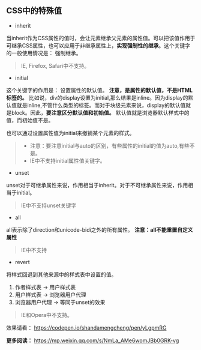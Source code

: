 ## CSS中的特殊值
- inherit

当inherit作为CSS属性的值时，会让元素继承父元素的属性值。可以把该值作用于可继承CSS属性，也可以应用于非继承属性上，**实现强制性的继承**。这个关键字的一般使用情况是： 强制继承。
> IE, Firefox, Safari中不支持。

- initial

这个关键字的作用是： 设置属性的默认值。 **注意，是属性的默认值，不是HTML标签的。** 比如说，div的display设置为initial,那么结果是inline。因为display的默认值就是inline,不管什么类型的标签。而对于块级元素来说，display的默认值就是block。因此，**要注意区分默认值和初始值。** 默认值就是浏览器默认样式中的值，而初始值不是。

也可以通过设置属性值为initial来撤销某个元素的样式。

> - 注意：要注意initial与auto的区别，有些属性的initial的值为auto,有些不是。
> - IE中不支持initial属性值关键字。

- unset

unset对于可继承属性来说，作用相当于inherit。对于不可继承属性来说，作用相当于initial。
> IE中不支持unset关键字

- all

all表示除了direction和unicode-bidi之外的所有属性。
**注意：all不能重置自定义属性**
> IE中不支持

- revert

将样式回退到其他来源中的样式表中设置的值。

1. 作者样式表  ->  用户样式表
2. 用户样式表  ->  浏览器用户代理
3. 浏览器用户代理  ->  等同于unset的效果
> IE和Opera中不支持。


效果请看： https://codepen.io/shandamengcheng/pen/yLgpmRG

**更多阅读：**  https://mp.weixin.qq.com/s/NmLa_AMe6womJBb0GRK-vg